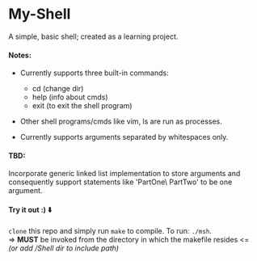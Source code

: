 # My-Shell
A simple, basic shell; created as a learning project.

#### Notes:  
* Currently supports three built-in commands:  
  * cd (change dir)
  * help (info about cmds)
  * exit (to exit the shell program)

* Other shell programs/cmds like vim, ls are run as processes.
* Currently supports arguments separated by whitespaces only.

#### TBD:  
Incorporate generic linked list implementation to store arguments and consequently support statements like 'PartOne\ PartTwo' to be one argument.

#### Try it out :) ⬇️
`clone` this repo and simply run `make` to compile. To run: `./msh`.  
=> **MUST** be invoked from the directory in which the makefile resides <=  
*(or add /Shell dir to include path)*
